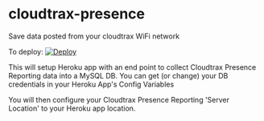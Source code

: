 # cloudtrax-presence
Save data posted from your cloudtrax WiFi network

To deploy:
[![Deploy](https://www.herokucdn.com/deploy/button.svg)](https://heroku.com/deploy)

This will setup Heroku app with an end point to collect Cloudtrax Presence Reporting data into a MySQL DB.  You can get (or change) your DB credentials in your Heroku App's Config Variables

You will then configure your Cloudtrax Presence Reporting 'Server Location' to your Heroku app location.
